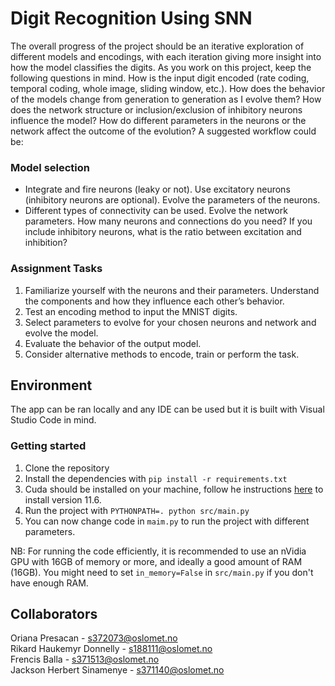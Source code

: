 # Digit Recognition Using SNN

The overall progress of the project should be an iterative exploration of different models and 
encodings, with each iteration giving more insight into how the model classifies the digits. As 
you work on this project, keep the following questions in mind. How is the input digit encoded 
(rate coding, temporal coding, whole image, sliding window, etc.). How does the behavior of 
the models change from generation to generation as I evolve them? How does the network 
structure or inclusion/exclusion of inhibitory neurons influence the model? How do different 
parameters in the neurons or the network affect the outcome of the evolution? A suggested 
workflow could be: 

### Model selection

* Integrate and fire neurons (leaky or not). Use excitatory neurons (inhibitory neurons 
are optional). Evolve the parameters of the neurons.  
* Different  types  of  connectivity  can  be  used.  Evolve  the  network  parameters.  How 
many neurons and connections do you need? If you include inhibitory neurons, what 
is the ratio between excitation and inhibition? 

### Assignment Tasks

1. Familiarize yourself with the neurons and their parameters. Understand the components and how they influence each other’s behavior.
2. Test an encoding method to input the MNIST digits.  
3. Select parameters to evolve for your chosen neurons and network and evolve the model.  
4. Evaluate the behavior of the output model. 
5. Consider alternative methods to encode, train or perform the task.

## Environment

The app can be ran locally and any IDE can be used but it is built with Visual Studio Code in mind.

### Getting started

1. Clone the repository
2. Install the dependencies with `pip install -r requirements.txt`
3. Cuda should be installed on your machine, follow he instructions [here](https://developer.nvidia.com/cuda-toolkit-archive) to install version 11.6.
4. Run the project with `PYTHONPATH=. python src/main.py`
5. You can now change code in `maim.py` to run the project with different parameters.

NB: For running the code efficiently, it is recommended to use an nVidia GPU with 16GB of memory or more, and ideally a good amount of RAM (16GB).
You might need to set `in_memory=False` in `src/main.py` if you don't have enough RAM. 

## Collaborators

Oriana Presacan - s372073@oslomet.no\
Rikard Haukemyr Donnelly - s188111@oslomet.no\
Frencis Balla - s371513@oslomet.no\
Jackson Herbert Sinamenye - s371140@oslomet.no